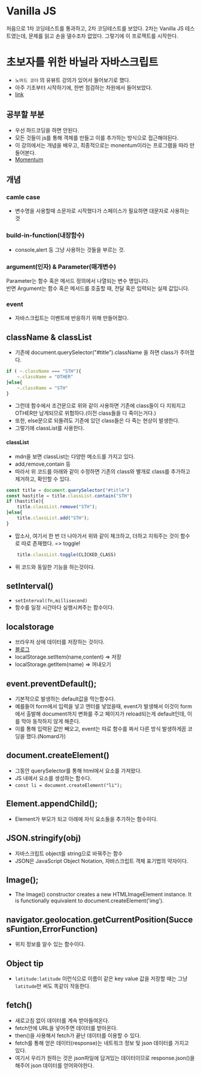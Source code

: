 # Vanilla JS
처음으로 1차 코딩테스트를 통과하고, 2차 코딩테스트를 보았다.
2차는 Vanilla JS 테스트였는데, 문제를 읽고 손을 댈수조차 없었다.
그렇기에 이 프로젝트를 시작한다.

# 초보자를 위한 바닐라 자바스크립트
- `노마드 코더` 의 유뷰트 강의가 있어서 들어보기로 했다.
- 아주 기초부터 시작하기에, 한번 점검하는 차원에서 들어보았다.
- [link](https://www.youtube.com/watch?v=wUHncG3VwPw&list=PLLUCyU7SBaR7tOMe-ySJ5Uu1UlEBznxTr)

## 공부할 부분
- 우선 하드코딩을 하면 안된다.
- 모든 것들이 js를 통해 객체를 만들고 이를 추가하는 방식으로 접근해야된다.
- 이 강의에서는 개념을 배우고, 최종적으로는 monentum이라는 프로그램을 따라 만들어본다.
- [Momentum](https://chrome.google.com/webstore/detail/momentum/laookkfknpbbblfpciffpaejjkokdgca?hl=ko)

## 개념
### camle case
- 변수명을 사용할때 소문자로 시작했다가 스페이스가 필요하면 대문자로 사용하는 것
### build-in-function(내장함수)
- console,alert 등 그냥 사용하는 것들을 부르는 것.
### argument(인자) & Parameter(매개변수)
Parameter는 함수 혹은 메서드 정의에서 나열되는 변수 명입니다.  
반면 Argument는 함수 혹은 메서드를 호출할 때, 전달 혹은 입력되는 실제 값입니다. 
### event
- 자바스크립트는 이벤트에 반응하기 위해 만들어졌다.
## className & classList
- 기존에 document.querySelector("#title").className 을 하면 class가 주어졌다.
```js
if ( ~.className === "STH"){
    ~.className = "OTHER"
}else{
    ~.className = "STH"
}
```
- 그런데 함수에서 조건문으로 위와 같이 사용하면 기존에 class들이 다 지워지고 OTHER만 남게되므로 위험하다.(이전 class들을 다 죽이는거다.)
- 또한, else문으로 되돌려도 기존에 있던 class들은 다 죽는 현상이 발생한다.
- 그렇기에 classList를 사용한다.
#### classList
- mdn을 보면 classList는 다양한 메소드를 가지고 있다.
- add,remove,contain 등
- 따라서 위 코드를 아래와 같이 수정하면 기존의 class와 별개로 class를 추가하고 제거하고, 확인할 수 있다.
```js
const title = document.querySelector("#title")
const hastitle = title.classList.contain("STH")
if (hastitle){
    title.classList.remove("STH");
}else{
    title.classList.add("STH");
}
```
- 맙소사, 여기서 한 번 더 나아가서 위와 같이 체크하고, 더하고 지워주는 것이 함수로 따로 존재했다. => toggle!
```js
    title.classList.toggle(CLICKED_CLASS)
```
- 위 코드와 동일한 기능을 하는것이다.

## setInterval()
- `setInterval(fn,millisecond)`
- 함수를 일정 시간마다 실행시켜주는 함수이다.

## localstorage
- 브라우저 상에 데이터를 저장하는 것이다.
- [블로그](https://www.daleseo.com/js-web-storage/)
- localStorage.setItem(name,content) => 저장
- localStorage.getItem(name) => 꺼내오기

## event.preventDefault();
- 기본적으로 발생하는 default값을 막는함수다.
- 예를들어 form에서 입력을 넣고 엔터를 넣었을때, event가 발생해서 이것이 form에서 출발해 document까지 변화를 주고 페이지가 reload되는게 default인데, 이를 막아 동작하지 않게 해준다.
- 이를 통해 입력된 값만 빼오고, event는 따로 함수를 짜서 다른 방식 발생하게끔 코딩을 했다.(Nomard가)

## document.createElement()
- 그동안 querySelector를 통해 html에서 요소를 가져왔다.
- JS 내에서 요소를 생성하는 함수다.
- `const li = document.createElement("li");`

## Element.appendChild();
- Element가 부모가 되고 아래에 자식 요소들을 추가하는 함수이다.

## JSON.stringify(obj)
- 자바스크립트 object를 string으로 바꿔주는 함수
- JSON은 JavaScript Object Notation, 자바스크립트 객체 표기법의 약자이다.
## Image();
- The Image() constructor creates a new HTMLImageElement instance. It is functionally equivalent to document.createElement('img').

## navigator.geolocation.getCurrentPosition(SuccesFuntion,ErrorFunction)
- 위치 정보를 알수 있는 함수이다.

## Object tip
- `latitude:latitude` 이런식으로 이름이 같은 key value 값을 저장할 때는 그냥 `latitude`만 써도 똑같이 작동한다.

## fetch()
- 새로고침 없이 데이터를 계속 받아들여온다.
- fetch안에 URL을 넣어주면 데이터를 받아온다.
- then()을 사용해서 fetch가 끝난 데이터를 이용할 수 있다.
- fetch를 통해 얻은 데이터(response)는 네트워크 정보 및 json 데이터를 가지고 있다.
- 여기서 우리가 원하는 것은 json파일에 담겨있는 데이터이므로 response.json()을 해주어 json 데이터를 얻어와야한다.